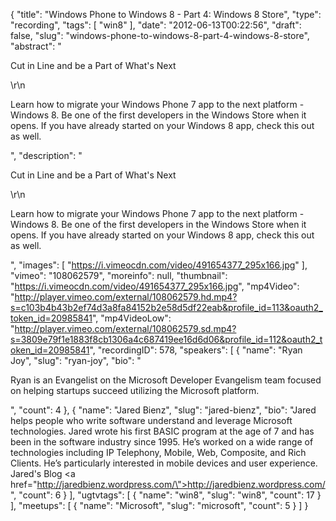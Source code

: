 {
  "title": "Windows Phone to Windows 8 - Part 4: Windows 8 Store",
  "type": "recording",
  "tags": [
    "win8"
  ],
  "date": "2012-06-13T00:22:56",
  "draft": false,
  "slug": "windows-phone-to-windows-8-part-4-windows-8-store",
  "abstract": "<p>Cut in Line and be a Part of What's Next</p>\r\n<p>Learn how to migrate your Windows Phone 7 app to the next platform - Windows 8. Be one of the first developers in the Windows Store when it opens. If you have already started on your Windows 8 app, check this out as well.</p>",
  "description": "<p>Cut in Line and be a Part of What's Next</p>\r\n<p>Learn how to migrate your Windows Phone 7 app to the next platform - Windows 8. Be one of the first developers in the Windows Store when it opens. If you have already started on your Windows 8 app, check this out as well.</p>",
  "images": [
    "https://i.vimeocdn.com/video/491654377_295x166.jpg"
  ],
  "vimeo": "108062579",
  "moreinfo": null,
  "thumbnail": "https://i.vimeocdn.com/video/491654377_295x166.jpg",
  "mp4Video": "http://player.vimeo.com/external/108062579.hd.mp4?s=c103b4b43b2ef74d3a8fa84152b2e58d5df22eab&profile_id=113&oauth2_token_id=20985841",
  "mp4VideoLow": "http://player.vimeo.com/external/108062579.sd.mp4?s=3809e79f1e1883f8cb1306a4c687419ee16d6d06&profile_id=112&oauth2_token_id=20985841",
  "recordingID": 578,
  "speakers": [
    {
      "name": "Ryan Joy",
      "slug": "ryan-joy",
      "bio": "<p>Ryan is an Evangelist on the Microsoft Developer Evangelism team focused on helping startups succeed utilizing the Microsoft platform. </p>",
      "count": 4
    },
    {
      "name": "Jared Bienz",
      "slug": "jared-bienz",
      "bio": "Jared helps people who write software understand and leverage Microsoft technologies. Jared wrote his first BASIC program at the age of 7 and has been in the software industry since 1995. He’s worked on a wide range of technologies including IP Telephony, Mobile, Web, Composite, and Rich Clients. He’s particularly interested in mobile devices and user experience. Jared's Blog <a href=\"http://jaredbienz.wordpress.com/\">http://jaredbienz.wordpress.com/</a>",
      "count": 6
    }
  ],
  "ugtvtags": [
    {
      "name": "win8",
      "slug": "win8",
      "count": 17
    }
  ],
  "meetups": [
    {
      "name": "Microsoft",
      "slug": "microsoft",
      "count": 5
    }
  ]
}